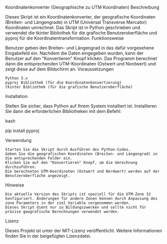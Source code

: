 Koordinatenkonverter (Geographische zu UTM Koordinaten)
Beschreibung

Dieses Skript ist ein Koordinatenkonverter, der geografische Koordinaten (Breiten- und Längengrade) in UTM (Universal Transverse Mercator) Koordinaten umrechnet. Das Skript ist in Python geschrieben und verwendet die tkinter Bibliothek für die grafische Benutzeroberfläche und pyproj für die Koordinatentransformation.
Funktionsweise

Benutzer geben den Breiten- und Längengrad in das dafür vorgesehene Eingabefeld ein. Nachdem die Daten eingegeben wurden, kann der Benutzer auf den "Konvertieren" Knopf klicken. Das Programm berechnet dann die entsprechenden UTM-Koordinaten (Ostwert und Nordwert) und zeigt diese auf dem Bildschirm an.
Voraussetzungen

    Python 3.x
    pyproj Bibliothek (für die Koordinatenkonvertierung)
    tkinter Bibliothek (für die grafische Benutzeroberfläche)

Installation

Stellen Sie sicher, dass Python auf Ihrem System installiert ist. Installieren Sie dann die erforderlichen Bibliotheken mit dem Befehl:

bash

pip install pyproj

Verwendung

    Starten Sie das Skript durch Ausführen des Python-Codes.
    Geben Sie die geografischen Koordinaten (Breiten- und Längengrad) in die entsprechenden Felder ein.
    Klicken Sie auf den "Konvertieren" Knopf, um die Umrechnung durchzuführen.
    Die berechneten UTM-Koordinaten (Ostwert und Nordwert) werden auf der Benutzeroberfläche angezeigt.

Hinweise

    Die aktuelle Version des Skripts ist speziell für die UTM-Zone 32 konfiguriert. Änderungen für andere Zonen können durch Anpassung des zone Parameters in der ziel Variable vorgenommen werden.
    Dieses Skript dient nur zu Bildungszwecken und sollte nicht für präzise geografische Berechnungen verwendet werden.

Lizenz

Dieses Projekt ist unter der MIT-Lizenz veröffentlicht. Weitere Informationen finden Sie in der beigefügten Lizenzdatei. 
